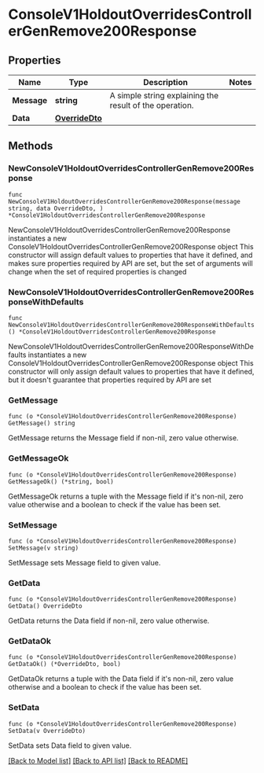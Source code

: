 # ConsoleV1HoldoutOverridesControllerGenRemove200Response

## Properties

Name | Type | Description | Notes
------------ | ------------- | ------------- | -------------
**Message** | **string** | A simple string explaining the result of the operation. | 
**Data** | [**OverrideDto**](OverrideDto.md) |  | 

## Methods

### NewConsoleV1HoldoutOverridesControllerGenRemove200Response

`func NewConsoleV1HoldoutOverridesControllerGenRemove200Response(message string, data OverrideDto, ) *ConsoleV1HoldoutOverridesControllerGenRemove200Response`

NewConsoleV1HoldoutOverridesControllerGenRemove200Response instantiates a new ConsoleV1HoldoutOverridesControllerGenRemove200Response object
This constructor will assign default values to properties that have it defined,
and makes sure properties required by API are set, but the set of arguments
will change when the set of required properties is changed

### NewConsoleV1HoldoutOverridesControllerGenRemove200ResponseWithDefaults

`func NewConsoleV1HoldoutOverridesControllerGenRemove200ResponseWithDefaults() *ConsoleV1HoldoutOverridesControllerGenRemove200Response`

NewConsoleV1HoldoutOverridesControllerGenRemove200ResponseWithDefaults instantiates a new ConsoleV1HoldoutOverridesControllerGenRemove200Response object
This constructor will only assign default values to properties that have it defined,
but it doesn't guarantee that properties required by API are set

### GetMessage

`func (o *ConsoleV1HoldoutOverridesControllerGenRemove200Response) GetMessage() string`

GetMessage returns the Message field if non-nil, zero value otherwise.

### GetMessageOk

`func (o *ConsoleV1HoldoutOverridesControllerGenRemove200Response) GetMessageOk() (*string, bool)`

GetMessageOk returns a tuple with the Message field if it's non-nil, zero value otherwise
and a boolean to check if the value has been set.

### SetMessage

`func (o *ConsoleV1HoldoutOverridesControllerGenRemove200Response) SetMessage(v string)`

SetMessage sets Message field to given value.


### GetData

`func (o *ConsoleV1HoldoutOverridesControllerGenRemove200Response) GetData() OverrideDto`

GetData returns the Data field if non-nil, zero value otherwise.

### GetDataOk

`func (o *ConsoleV1HoldoutOverridesControllerGenRemove200Response) GetDataOk() (*OverrideDto, bool)`

GetDataOk returns a tuple with the Data field if it's non-nil, zero value otherwise
and a boolean to check if the value has been set.

### SetData

`func (o *ConsoleV1HoldoutOverridesControllerGenRemove200Response) SetData(v OverrideDto)`

SetData sets Data field to given value.



[[Back to Model list]](../README.md#documentation-for-models) [[Back to API list]](../README.md#documentation-for-api-endpoints) [[Back to README]](../README.md)


